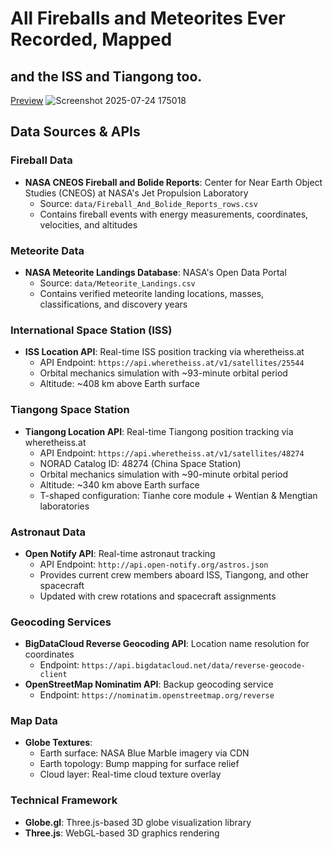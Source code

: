 # All Fireballs and Meteorites Ever Recorded, Mapped
## and the ISS and Tiangong too.

[Preview](https://xuanx1.github.io/meteoRights/)
![Screenshot 2025-07-24 175018](https://github.com/user-attachments/assets/3d3d9654-6acb-473d-a6e9-65df5664233c)

## Data Sources & APIs

### Fireball Data
- **NASA CNEOS Fireball and Bolide Reports**: Center for Near Earth Object Studies (CNEOS) at NASA's Jet Propulsion Laboratory
  - Source: `data/Fireball_And_Bolide_Reports_rows.csv`
  - Contains fireball events with energy measurements, coordinates, velocities, and altitudes

### Meteorite Data  
- **NASA Meteorite Landings Database**: NASA's Open Data Portal
  - Source: `data/Meteorite_Landings.csv`
  - Contains verified meteorite landing locations, masses, classifications, and discovery years

### International Space Station (ISS)
- **ISS Location API**: Real-time ISS position tracking via wheretheiss.at
  - API Endpoint: `https://api.wheretheiss.at/v1/satellites/25544`
  - Orbital mechanics simulation with ~93-minute orbital period
  - Altitude: ~408 km above Earth surface

### Tiangong Space Station
- **Tiangong Location API**: Real-time Tiangong position tracking via wheretheiss.at
  - API Endpoint: `https://api.wheretheiss.at/v1/satellites/48274`
  - NORAD Catalog ID: 48274 (China Space Station)
  - Orbital mechanics simulation with ~90-minute orbital period
  - Altitude: ~340 km above Earth surface
  - T-shaped configuration: Tianhe core module + Wentian & Mengtian laboratories

### Astronaut Data
- **Open Notify API**: Real-time astronaut tracking
  - API Endpoint: `http://api.open-notify.org/astros.json`
  - Provides current crew members aboard ISS, Tiangong, and other spacecraft
  - Updated with crew rotations and spacecraft assignments

### Geocoding Services
- **BigDataCloud Reverse Geocoding API**: Location name resolution for coordinates
  - Endpoint: `https://api.bigdatacloud.net/data/reverse-geocode-client`
- **OpenStreetMap Nominatim API**: Backup geocoding service
  - Endpoint: `https://nominatim.openstreetmap.org/reverse`

### Map Data
- **Globe Textures**: 
  - Earth surface: NASA Blue Marble imagery via CDN
  - Earth topology: Bump mapping for surface relief
  - Cloud layer: Real-time cloud texture overlay

### Technical Framework
- **Globe.gl**: Three.js-based 3D globe visualization library
- **Three.js**: WebGL-based 3D graphics rendering
